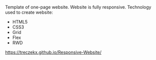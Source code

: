 Template of one-page website. Website is fully responsive.
Technology used to create website:
- HTML5
- CSS3
- Grid
- Flex
- RWD



https://treczekx.github.io/Responsive-Website/

